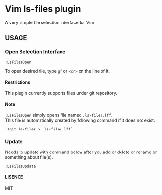 # Vim ls-files plugin

A very simple file selection interface for Vim

## USAGE

### Open Selection Interface

    :LsFilesOpen

To open desired file, type `gf` or `<cr>` on the line of it.

#### Restrictions

This plugin currently supports files under git repository.

#### Note

`:LsFilesOpen` simply opens file named `.ls-files.lff`.  
This file is automatically created by following command if it does not exist.

    :!git ls-files > .ls-files.lff`

### Update

Needs to update with command below after you add or delete or rename or something about file(s).

    :LsFilesUpdate

#### LISENCE

MIT
